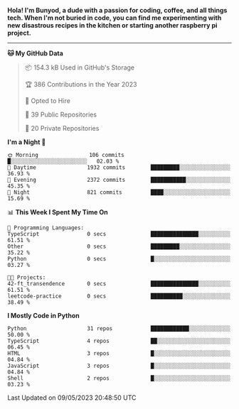 <p>
<b>Hola! I'm Bunyod, a dude with a passion for coding, coffee, and all things tech. When I'm not buried in code, you can find me experimenting with new disastrous recipes in the kitchen or starting another raspberry pi project.</b>
</p>

---

<!--START_SECTION:waka-->
**🐱 My GitHub Data** 

> 📦 154.3 kB Used in GitHub's Storage 
 > 
> 🏆 386 Contributions in the Year 2023
 > 
> 💼 Opted to Hire
 > 
> 📜 39 Public Repositories 
 > 
> 🔑 20 Private Repositories 
 > 
**I'm a Night 🦉** 

```text
🌞 Morning                106 commits         █░░░░░░░░░░░░░░░░░░░░░░░░   02.03 % 
🌆 Daytime                1932 commits        █████████░░░░░░░░░░░░░░░░   36.93 % 
🌃 Evening                2372 commits        ███████████░░░░░░░░░░░░░░   45.35 % 
🌙 Night                  821 commits         ████░░░░░░░░░░░░░░░░░░░░░   15.69 % 
```


📊 **This Week I Spent My Time On** 

```text
💬 Programming Languages: 
TypeScript               0 secs              ███████████████░░░░░░░░░░   61.51 % 
Other                    0 secs              █████████░░░░░░░░░░░░░░░░   35.22 % 
Python                   0 secs              █░░░░░░░░░░░░░░░░░░░░░░░░   03.27 % 

🐱‍💻 Projects: 
42-ft_transendence       0 secs              ███████████████░░░░░░░░░░   61.51 % 
leetcode-practice        0 secs              ██████████░░░░░░░░░░░░░░░   38.49 % 
```

**I Mostly Code in Python** 

```text
Python                   31 repos            ████████████░░░░░░░░░░░░░   50.00 % 
TypeScript               4 repos             ██░░░░░░░░░░░░░░░░░░░░░░░   06.45 % 
HTML                     3 repos             █░░░░░░░░░░░░░░░░░░░░░░░░   04.84 % 
JavaScript               3 repos             █░░░░░░░░░░░░░░░░░░░░░░░░   04.84 % 
Shell                    2 repos             █░░░░░░░░░░░░░░░░░░░░░░░░   03.23 % 
```




 Last Updated on 09/05/2023 20:48:50 UTC
<!--END_SECTION:waka-->
